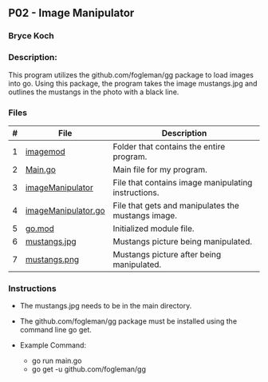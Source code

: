 ## P02 - Image Manipulator
### Bryce Koch
### Description:

This program utilizes the github.com/fogleman/gg package to load images into go. 
Using this package, the program takes the image mustangs.jpg and outlines the 
mustangs in the photo with a black line. 


### Files

|   #   | File             | Description                                        |
| :---: | ---------------- | -------------------------------------------------- |
|   1   |  [imagemod](https://github.com/BKoch74/4143-PLC/tree/main/Assignments/P02/imagemod) | Folder that contains the entire program. |
|   2   | [Main.go](https://github.com/BKoch74/4143-PLC/blob/main/Assignments/P02/imagemod/main.go)      | Main file for my program.      |
|   3   | [imageManipulator](https://github.com/BKoch74/4143-PLC/tree/main/Assignments/P02/imagemod/imageManipulator)  | File that contains image manipulating instructions.   |
|   4   | [imageManipulator.go](https://github.com/BKoch74/4143-PLC/blob/main/Assignments/P02/imagemod/imageManipulator/imageManipulator.go) | File that gets and manipulates the mustangs image. |
| 5 | [go.mod](https://github.com/BKoch74/4143-PLC/blob/main/Assignments/P02/imagemod/go.mod) | Initialized module file. |
| 6 | [mustangs.jpg](https://github.com/BKoch74/4143-PLC/blob/main/Assignments/P02/imagemod/mustangs.jpg) | Mustangs picture being manipulated. |
| 7 | [mustangs.png](https://github.com/BKoch74/4143-PLC/blob/main/Assignments/P02/imagemod/mustangs.png) | Mustangs picture after being manipulated. |


### Instructions

- The mustangs.jpg needs to be in the main directory.
- The github.com/fogleman/gg package must be installed using the command line go get.


- Example Command:
  - go run main.go
  - go get -u github.com/fogleman/gg
